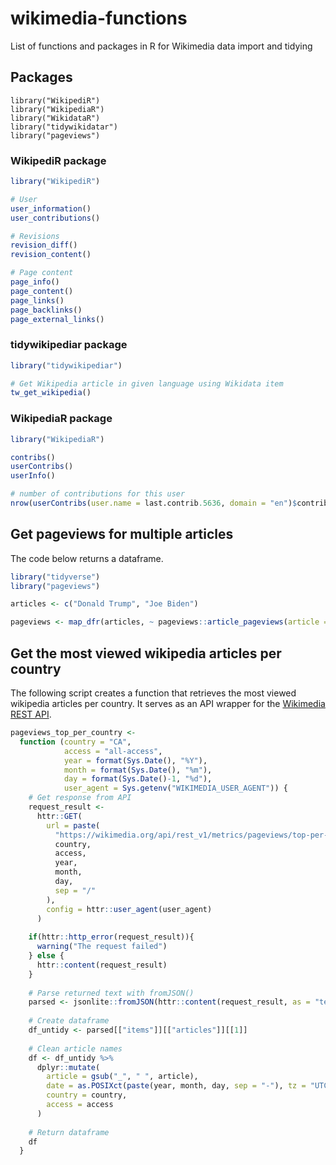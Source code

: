 # wikimedia-functions
List of functions and packages in R for Wikimedia data import and tidying

## Packages
```
library("WikipediR")
library("WikipediaR")
library("WikidataR")
library("tidywikidatar")
library("pageviews")
```

### WikipediR package
```R
library("WikipediR")

# User
user_information()
user_contributions()

# Revisions
revision_diff()
revision_content()

# Page content
page_info()
page_content()
page_links()
page_backlinks()
page_external_links()
```

### tidywikipediar package

```R
library("tidywikipediar")

# Get Wikipedia article in given language using Wikidata item
tw_get_wikipedia()
```

### WikipediaR package
```R
library("WikipediaR")

contribs()
userContribs()
userInfo()

# number of contributions for this user
nrow(userContribs(user.name = last.contrib.5636, domain = "en")$contribs)
```

## Get pageviews for multiple articles
The code below returns a dataframe.
```R
library("tidyverse")
library("pageviews")

articles <- c("Donald Trump", "Joe Biden")

pageviews <- map_dfr(articles, ~ pageviews::article_pageviews(article = ., end = "2022100900"))
```

## Get the most viewed wikipedia articles per country
The following script creates a function that retrieves the most viewed wikipedia articles per country. It serves as an API wrapper for the [Wikimedia REST API](https://wikimedia.org/api/rest_v1/).

```R
pageviews_top_per_country <-
  function (country = "CA",
            access = "all-access",
            year = format(Sys.Date(), "%Y"),
            month = format(Sys.Date(), "%m"),
            day = format(Sys.Date()-1, "%d"),
            user_agent = Sys.getenv("WIKIMEDIA_USER_AGENT")) {
    # Get response from API
    request_result <-
      httr::GET(
        url = paste(
          "https://wikimedia.org/api/rest_v1/metrics/pageviews/top-per-country",
          country,
          access,
          year,
          month,
          day,
          sep = "/"
        ),
        config = httr::user_agent(user_agent)
      )
    
    if(httr::http_error(request_result)){
      warning("The request failed")
    } else {
      httr::content(request_result)
    }
    
    # Parse returned text with fromJSON()
    parsed <- jsonlite::fromJSON(httr::content(request_result, as = "text"))
    
    # Create dataframe
    df_untidy <- parsed[["items"]][["articles"]][[1]]
    
    # Clean article names
    df <- df_untidy %>% 
      dplyr::mutate(
        article = gsub("_", " ", article),
        date = as.POSIXct(paste(year, month, day, sep = "-"), tz = "UTC"),
        country = country,
        access = access
      )
    
    # Return dataframe
    df
  }
```
